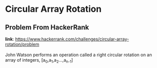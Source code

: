 # Circular Array Rotation
## Problem From HackerRank
**link**: https://www.hackerrank.com/challenges/circular-array-rotation/problem
<br /><br />John Watson performs an operation called a right circular rotation on an array of integers, [a<sub>0</sub>,a<sub>1</sub>,a<sub>2</sub>...,a<sub>n-1</sub>]

